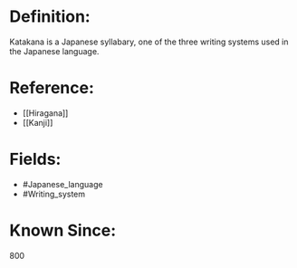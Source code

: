 

# Definition:
Katakana is a Japanese syllabary, one of the three writing systems used in the Japanese language.

# Reference:
- [[Hiragana]]
- [[Kanji]]

# Fields: 
- #Japanese_language
- #Writing_system

# Known Since:
800

